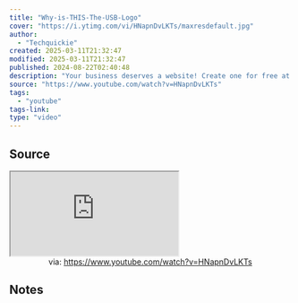 ```yaml
---
title: "Why-is-THIS-The-USB-Logo"
cover: "https://i.ytimg.com/vi/HNapnDvLKTs/maxresdefault.jpg"
author:
  - "Techquickie"
created: 2025-03-11T21:32:47
modified: 2025-03-11T21:32:47
published: 2024-08-22T02:40:48
description: "Your business deserves a website! Create one for free at https://www.odoo.com/r/XJIGLearn about the symbols for Bluetooth, USB, hard drive activity, and power, and where they came from!Leave a rep"
source: "https://www.youtube.com/watch?v=HNapnDvLKTs"
tags:
  - "youtube"
tags-link:
type: "video"
---
```

## Source

<iframe src="https://www.youtube.com/embed/HNapnDvLKTs" allow="accelerometer; autoplay; clipboard-write; encrypted-media; gyroscope; picture-in-picture; web-share" referrerpolicy="strict-origin-when-cross-origin" allowfullscreen></iframe>
<center>via: <a href='https://www.youtube.com/watch?v=HNapnDvLKTs' target='_blank' class='external-link'>https://www.youtube.com/watch?v=HNapnDvLKTs</a></center>

## Notes

